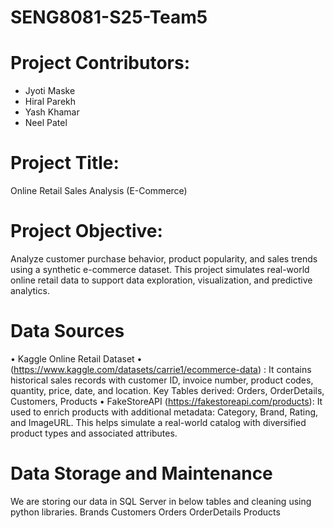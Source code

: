 # SENG8081-S25-Team5

# Project Contributors:
- Jyoti Maske
- Hiral Parekh
- Yash Khamar
- Neel Patel

# Project Title:
Online Retail Sales Analysis (E-Commerce)

# Project Objective:
Analyze customer purchase behavior, product popularity, and sales trends using a synthetic e-commerce dataset. This project simulates real-world online retail data to support data exploration, visualization, and predictive analytics.

# Data Sources
•	Kaggle Online Retail Dataset
•	(https://www.kaggle.com/datasets/carrie1/ecommerce-data) :
    It contains historical sales records with customer ID, invoice number, product codes, quantity, price, date, and location.
    Key Tables derived: Orders, OrderDetails, Customers, Products
•	FakeStoreAPI (https://fakestoreapi.com/products):
  It used to enrich products with additional metadata: Category, Brand, Rating, and ImageURL.
  This helps simulate a real-world catalog with diversified product types and associated attributes.
  
# Data Storage and Maintenance  
We are storing our data in SQL Server in below tables and cleaning using python libraries.
Brands
Customers
Orders
OrderDetails
Products




